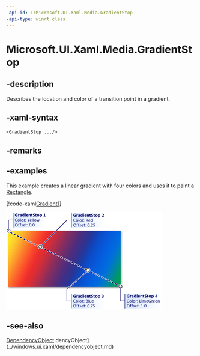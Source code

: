 ```yaml
---
-api-id: T:Microsoft.UI.Xaml.Media.GradientStop
-api-type: winrt class
---
```


<!-- Class syntax.
public class GradientStop : Windows.UI.Xaml.DependencyObject, Windows.UI.Xaml.Media.IGradientStop
-->

# Microsoft.UI.Xaml.Media.GradientStop

## -description
Describes the location and color of a transition point in a gradient.

## -xaml-syntax
```xaml
<GradientStop .../>
```


## -remarks

## -examples
This example creates a linear gradient with four colors and uses it to paint a [Rectangle](../microsoft.ui.xaml.shapes/rectangle.md).



[!code-xaml[Gradient1](../microsoft.ui.xaml.media/code/Gradients/csharp/Page.xaml#SnippetGradient1)]

<img src="images/graphicsmm_4gradientstops.png" alt="Image of example results with gradient stops" />

## -see-also
[DependencyObject](../microsoft.ui.xaml/dependencyobject.md)
dencyObject](../windows.ui.xaml/dependencyobject.md)

